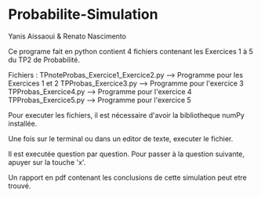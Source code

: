 # Probabilite-Simulation

Yanis Aissaoui &
Renato Nascimento

Ce programe fait en python contient 4 fichiers contenant les Exercices 1 à 5 du TP2
de Probabilité.

Fichiers : TPnoteProbas_Exercice1_Exercice2.py --> Programme pour les Exercices 1 et 2
           TPProbas_Exercice3.py --> Programme pour l'exercice 3
           TPProbas_Exercice4.py --> Programme pour l'exercice 4
           TPProbas_Exercice5.py --> Programme pour l'exercice 5

Pour executer les fichiers, il est nécessaire d'avoir la bibliotheque
numPy installée.

Une fois sur le terminal ou dans un editor de texte, executer le fichier.

Il est executée question par question. Pour passer à la question suivante, apuyer sur la touche 'x'.

Un rapport en pdf contenant les conclusions de cette simulation peut etre trouvé.
